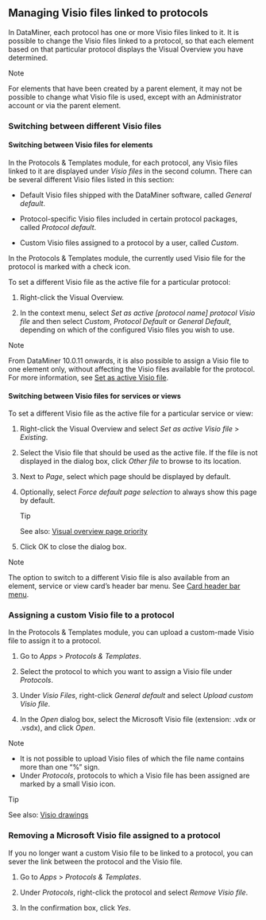 ## Managing Visio files linked to protocols

In DataMiner, each protocol has one or more Visio files linked to it. It is possible to change the Visio files linked to a protocol, so that each element based on that particular protocol displays the Visual Overview you have determined.

> [!NOTE]
> For elements that have been created by a parent element, it may not be possible to change what Visio file is used, except with an Administrator account or via the parent element.

### Switching between different Visio files

#### Switching between Visio files for elements

In the Protocols & Templates module, for each protocol, any Visio files linked to it are displayed under *Visio files* in the second column. There can be several different Visio files listed in this section:

- Default Visio files shipped with the DataMiner software, called *General default*.

- Protocol-specific Visio files included in certain protocol packages, called *Protocol default*.

- Custom Visio files assigned to a protocol by a user, called *Custom*.

In the Protocols & Templates module, the currently used Visio file for the protocol is marked with a check icon.

To set a different Visio file as the active file for a particular protocol:

1. Right-click the Visual Overview.

2. In the context menu, select *Set as active \[protocol name\] protocol Visio file* and then select *Custom*, *Protocol Default* or *General Default*, depending on which of the configured Visio files you wish to use.

> [!NOTE]
> From DataMiner 10.0.11 onwards, it is also possible to assign a Visio file to one element only, without affecting the Visio files available for the protocol. For more information, see [Set as active Visio file](../visio/Editing_a_visual_overview_in_DataMiner_Cube.md#set-as-active-visio-file).

#### Switching between Visio files for services or views

To set a different Visio file as the active file for a particular service or view:

1. Right-click the Visual Overview and select *Set as active Visio file* > *Existing*.

2. Select the Visio file that should be used as the active file. If the file is not displayed in the dialog box, click *Other file* to browse to its location.

3. Next to *Page*, select which page should be displayed by default.

4. Optionally, select *Force default page selection* to always show this page by default.

    > [!TIP]
    > See also:
    > [Visual overview page priority](../visio/Visual_overview_page_priority.md)

5. Click OK to close the dialog box.

> [!NOTE]
> The option to switch to a different Visio file is also available from an element, service or view card’s header bar menu. See [Card header bar menu](../../part_1/GettingStarted/Working_with_cards_in_DataMiner_Cube.md#card-header-bar-menu).

### Assigning a custom Visio file to a protocol

In the Protocols & Templates module, you can upload a custom-made Visio file to assign it to a protocol.

1. Go to *Apps* > *Protocols & Templates*.

2. Select the protocol to which you want to assign a Visio file under *Protocols*.

3. Under *Visio Files*, right-click *General default* and select *Upload custom Visio file*.

4. In the *Open* dialog box, select the Microsoft Visio file (extension: .vdx or .vsdx), and click *Open*.

> [!NOTE]
> -  It is not possible to upload Visio files of which the file name contains more than one “%” sign.
> -  Under *Protocols*, protocols to which a Visio file has been assigned are marked by a small Visio icon.

> [!TIP]
> See also:
> [Visio drawings](../visio/visio.md#visio-drawings)

### Removing a Microsoft Visio file assigned to a protocol

If you no longer want a custom Visio file to be linked to a protocol, you can sever the link between the protocol and the Visio file.

1. Go to *Apps* > *Protocols & Templates*.

2. Under *Protocols*, right-click the protocol and select *Remove Visio file*.

3. In the confirmation box, click *Yes*.
